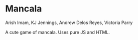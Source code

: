 # Mancala 

Arish Imam, KJ Jennings, Andrew Delos Reyes, Victoria Parry

A cute game of mancala. Uses pure JS and HTML. 
